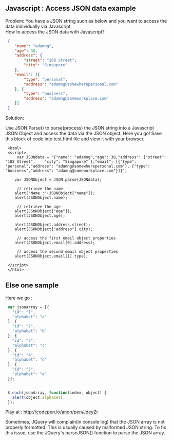 ## Javascript : Access JSON data example

Problem:
You have a JSON string such as below and you want to access the data individually via Javascript.   
How to access the JSON data with Javascript?  

```json
 {
 	"name": "adamng",
 	"age": 38,
 	"address": {
 		"street": "108 Street",
 		"city": "Singapore"
 	},
 	"email": [{
 		"type": "personal",
 		"address": "adamng@somewherepersonal.com"
 	}, {
 		"type": "business",
 		"address": "adamng@someworkplace.com"
 	}]
 }
 ```
 
Solution:

Use JSON.Parse() to parse(process) the JSON string into a Javascript JSON Object and access the data via the JSON object.
Here you go!
Save this block of code into test.html file and view it with your browser.

```
 <html>
 <script>
     var JSONdata = '{"name": "adamng","age": 38,"address": {"street": "108 Street",	"city": "Singapore"	},"email": [{"type": "personal","address": "adamng@somewherepersonal.com"}, {"type": "business","address": "adamng@someworkplace.com"}]}';

 	var JSONObject = JSON.parse(JSONdata);

     // retrieve the name
 	alert("Name :"+JSONObject["name"]); 
 	alert(JSONObject.name); 

     // retrieve the age
 	alert(JSONObject["age"]); 
 	alert(JSONObject.age); 

 	alert(JSONObject.address.street);
 	alert(JSONObject["address"].city); 

     // access the first email object properties
 	alert(JSONObject.email[0].address); 

     // access the second email object properties
 	alert(JSONObject.email[1].type);

 </script>
 </html>
 ```
 
## Else one sample

Here we go :

```javascript
 var jsonArray = [{
   "id": "1",
   "alphabet": "a"
 }, {
   "id": "2",
   "alphabet": "b"
 }, {
   "id": "3",
   "alphabet": "c"
 }, {
   "id": "4",
   "alphabet": "d"
 }, {
   "id": "5",
   "alphabet": "e"
 }];


 $.each(jsonArray, function(index, object) {
   alert(object.alphabet);
 });
 ```
 
Play at : http://codepen.io/anon/pen/JdeyZr

Sometimes, JQuery will complain(in console log) that the JSON array is not properly formatted. This is usually caused by malformed JSON string. To fix this issue, use the JQuery's parseJSON() function to parse the JSON array.
